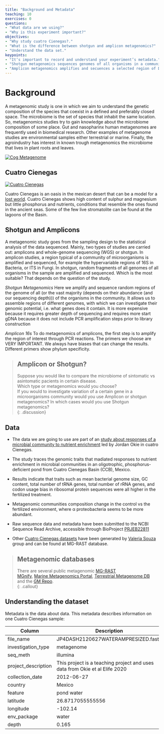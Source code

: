 ```yaml
---
title: "Background and Metadata"
teaching: 10
exercises: 0
questions:
- "What data are we using?"  
- "Why is this experiment important?"  
objectives:
- "Why study cuatro Cienegas?."
- "What is the difference between shotgun and amplicon metagenomics?"  
- "Understand the data set."
keypoints:
- "It’s important to record and understand your experiment’s metadata."  
- "Shotgun metagenomics sequences genomes of all organisms in a community."     
- "Amplicon metagenomics amplifies and secuences a selected region of DNA."   
---
```


# Background  
A metagenomic study is one in which we aim to understand the genetic composition 
of the species that coexist in a defined and preferably closed space. The microbiome
is the set of species that inhabit the same location. So, metagenomics studies try 
to gain knowledge about the microbiome composition of some place. Gut and nasopharinx 
human metagenomes are frequently used in biomedical research. Other examples of metagenome 
studies are environmental samples either terrestrial or marine. Finally, the agroindustry 
has interest in known trough metagenomics the microbiome that lives in plant roots and leaves.

<a href="{{ page.root }}/fig/metagenomic workflow.png">
  <img src="{{ page.root }}/fig/metagenomic workflow.png" alt="Cog Metagenome" />
</a>

## Cuatro Cienegas  
<a href="{{ page.root }}/fig/md-01-data-Stromatolites.jpeg">
  <img src="{{ page.root }}/fig/md-01-data-Stromatolites.jpeg" alt="Cuatro Cienegas" />
</a>

Cuatro Cienegas is an oasis in the mexican desert that can be a model for a 
[lost world](https://elifesciences.org/articles/38278).  Cuatro Cienegas shows
high content of sulphur and magnesium but little phosphorus and nutrients, conditions 
that resemble the ones found in the ancient seas. Some of the few live stromatolite
can be found at the lagoons of the Basin.  
  
## Shotgun and Amplicons    
A metagenomic study goes from the sampling design to the statistical analysis of the data sequenced. 
Mainly, two types of studies are carried out: amplicons and whole-genome sequencing (WGS) or shotgun. 
In amplicon studies, a region typical of a community of microorganisms is amplified and sequenced, 
for example the hypervariable regions of 16S in Bacteria, or ITS in Fungi.  In shotgun, random fragments 
of all genomes of all organisms in the sample are amplified and sequenced. Which is the most suitable? 
That depends on the question of the study.  

*Shotgun Metagenomics* Here we amplify and sequence random regions of the genome of all (or the vast majority (depends on their
abundance (and our sequencing depth))) of the organisms in the community.
It allows us to assemble regions of different genomes, with which we can investigate their genomic potential, i.e. what genes does it contain. It is more expensive because it requires greater depth of sequencing and requires more start gDNA because it does not include PCR amplification steps prior to library construction

*Amplicon 16s* To do metagenomics of amplicons, the first step is to amplify the region of interest through PCR reactions.
The primers we choose are VERY IMPORTANT. We always have biases that can change the results. Different primers show phylum specificity. 



> ## Amplicon or Shotgun? 
>
> Suppose you would like to compare the microbiome of sintomatic vs asintomatic pacients in certain disease.  
> Which type or metagenomics would you choose?  
> If you would to investigate variation of a certain gene in a microorganisms community would you use Amplicon
> or shotgun metagenomics?
> In which cases would you use Shotgun metagenomics?  
{: .discussion}





## Data 
  - The data we are going to use are part of an 
  [study about responses of a microbial community to nutrient enrichment](https://elifesciences.org/articles/49816)
  led by Jordan Okie in cuatro Cienegas. 
   
   - The study traces the genomic traits that madiated responses to nutrient enrichment
   in microbial communities in an oligotrophic, phosphorus-deficient pond
   from Cuatro Cienegas Basin (CCB), Mexico.
   
  - Results indicate that traits such as mean bacterial genome size, GC content, 
  total number of tRNA genes, total number of rRNA genes, and codon usage bias in 
  ribosomal protein sequences were all higher in the fertilized treatment.  
  
  - Metagenomic communities composition change in the control vs the 
  fertilized environment, where α proteobacteria seems to be more abundant.
  
  - Raw sequence data and metadata have been submitted to the NCBI Sequence Read 
  Archive, accessible through BioProject 
  [PRJEB22811](https://www.ncbi.nlm.nih.gov/sra/?term=PRJEB22811)
  
  - Other [Cuatro Cienegas datasets](https://www.mg-rast.org/mgmain.html?mgpage=search&search=cuatro%20cienegas) have 
  been generated by [Valeria Souza](https://es.wikipedia.org/wiki/Valeria_Souza_Saldivar) group and can be found at MG-RAST database. 
  

> ## Metagenomic databases
> There are several public metagenomic
> [MG-RAST](https://www.mg-rast.org/index.html?stay=1)  
> [MGnify](https://www.ebi.ac.uk/metagenomics/), 
> [Marine Metagenomics Portal](https://mmp.sfb.uit.no/), 
> [Terrestrial Metagenome DB](https://webapp.ufz.de/tmdb/)  
> and the [GM Repo](https://gmrepo.humangut.info/home).   
{: .callout}


## Understanding the dataset  
Metadata is the data about data. This metadata describes information on one Cuatro Cienegas sample:

| Column           | Description                                |
|------------------|--------------------------------------------|
| file_name	          | JP4DASH2120627WATERAMPRESIZED.fasta				|
| investigation_type	       | metagenome		|
| seq_meth            | illumina	|
| project_description	        |  This project is a teaching project and uses data from Okie et al Elife 2020			|
| collection_date       | 2012-06-27 |
| country          | Mexico |
| feature         | pond water |
| latitude              | 26.8717055555556	|  
| longitude        | -102.14|  
| env_package  |	water|  
| depth	| 0.165 |   




